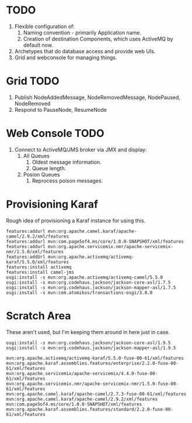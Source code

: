 # TODO

1. Flexible configuration of:
    1. Naming convention - primarily Application name.
    1. Creation of destination Components, which uses ActiveMQ by default now.
1. Archetypes that do database access and provide web UIs.
1. Grid and webconsole for managing things.

# Grid TODO

1. Publish NodeAddedMessage, NodeRemovedMessage, NodePaused, NodeRemoved
1. Respond to PauseNode, ResumeNode

# Web Console TODO

1. Connect to ActiveMQ/JMS broker via JMX and display:
    1. All Queues
        1. Oldest message information.
        1. Queue length.
    1. Posion Queues
        1. Reprocess poison messages.

# Provisioning Karaf

Rough idea of provisioning a Karaf instance for using this.

    features:addurl mvn:org.apache.camel.karaf/apache-camel/2.9.2/xml/features
    features:addurl mvn:com.page5of4.ms/core/1.0.0-SNAPSHOT/xml/features
    features:addurl mvn:org.apache.servicemix.nmr/apache-servicemix-nmr/1.5.0/xml/features
    features:addUrl mvn:org.apache.activemq/activemq-karaf/5.5.0/xml/features
    features:install activemq
    features:install camel-jms
    osgi:install -s mvn:org.apache.activemq/activemq-camel/5.5.0
    osgi:install -s mvn:org.codehaus.jackson/jackson-core-asl/1.7.5
    osgi:install -s mvn:org.codehaus.jackson/jackson-mapper-asl/1.7.5
    osgi:install -s mvn:com.atomikos/transactions-osgi/3.8.0

# Scratch Area

These aren't used, but I'm keeping them around in here just in case.

    osgi:install -s mvn:org.codehaus.jackson/jackson-core-asl/1.9.5
    osgi:install -s mvn:org.codehaus.jackson/jackson-mapper-asl/1.9.5

    mvn:org.apache.activemq/activemq-karaf/5.5.0-fuse-00-61/xml/features
    mvn:org.apache.karaf.assemblies.features/enterprise/2.2.0-fuse-00-61/xml/features
    mvn:org.apache.servicemix/apache-servicemix/4.4.0-fuse-00-61/xml/features
    mvn:org.apache.servicemix.nmr/apache-servicemix-nmr/1.5.0-fuse-00-61/xml/features
    mvn:org.apache.camel.karaf/apache-camel/2.7.3-fuse-00-61/xml/features
    mvn:org.apache.camel.karaf/apache-camel/2.9.2/xml/features
    mvn:com.page5of4.ms/core/1.0.0-SNAPSHOT/xml/features
    mvn:org.apache.karaf.assemblies.features/standard/2.2.0-fuse-00-61/xml/features
